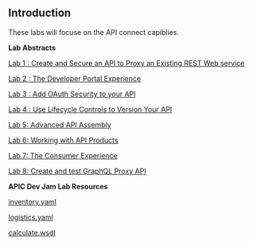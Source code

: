 ## Introduction
These labs will focuse on the API connect capiblies.

**Lab Abstracts**

[Lab 1 : Create and Secure an API to Proxy an Existing REST Web
service](Lab1)

[Lab 2 : The Developer Portal
Experience](Lab2)

[Lab 3 : Add OAuth Security to your
API](Lab3)

[Lab 4 : Use Lifecycle Controls to Version Your
API](Lab4)

[Lab 5: Advanced API
Assembly](Lab5)

[Lab 6: Working with API
Products](Lab6)

[Lab 7: The Consumer
Experience](Lab7)

[Lab 8: Create and test GraphQL Proxy
API](Lab8)

**APIC Dev Jam Lab Resources**

[inventory.yaml](resources/inventory.yaml)

[logistics.yaml](resources/logistics.yaml)

[calculate.wsdl](resources/calculate.wsdl)  
